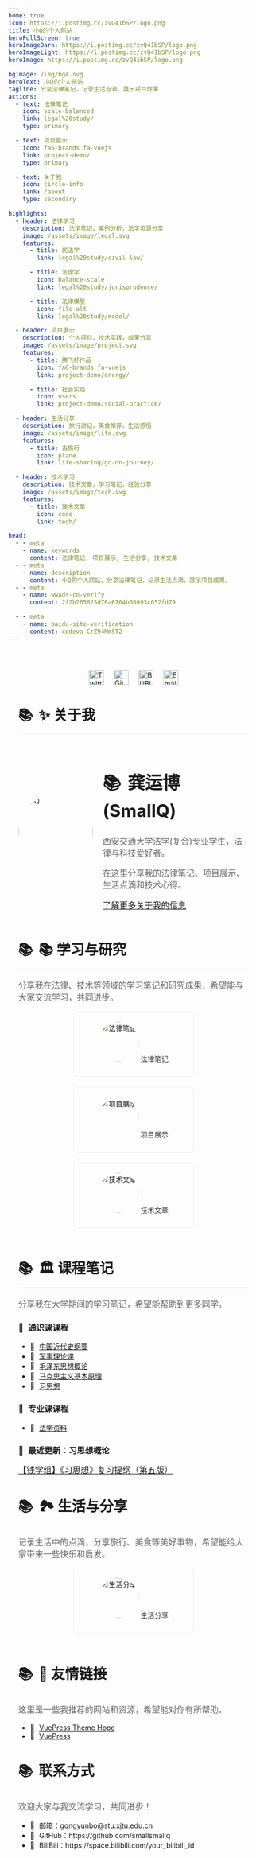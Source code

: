 ```yaml
---
home: true
icon: https://i.postimg.cc/zvQ41bSP/logo.png
title: 小Q的个人网站
heroFullScreen: true
heroImageDark: https://i.postimg.cc/zvQ41bSP/logo.png
heroImageLight: https://i.postimg.cc/zvQ41bSP/logo.png
heroImage: https://i.postimg.cc/zvQ41bSP/logo.png

bgImage: /img/bg4.svg
heroText: 小Q的个人网站
tagline: 分享法律笔记，记录生活点滴，展示项目成果
actions:
  - text: 法律笔记
    icon: scale-balanced
    link: legal%20study/
    type: primary

  - text: 项目展示
    icon: fa6-brands fa-vuejs
    link: project-demo/
    type: primary

  - text: 关于我
    icon: circle-info
    link: /about
    type: secondary

highlights:
  - header: 法律学习
    description: 法学笔记，案例分析，法学资源分享
    image: /assets/image/legal.svg
    features:
      - title: 民法学
        link: legal%20study/civil-law/

      - title: 法理学
        icon: balance-scale
        link: legal%20study/jurisprudence/

      - title: 法律模型
        icon: file-alt
        link: legal%20study/model/

  - header: 项目展示
    description: 个人项目，技术实践，成果分享
    image: /assets/image/project.svg
    features:
      - title: 腾飞杯作品
        icon: fa6-brands fa-vuejs
        link: project-demo/energy/

      - title: 社会实践
        icon: users
        link: project-demo/social-practice/

  - header: 生活分享
    description: 旅行游记，美食推荐，生活感悟
    image: /assets/image/life.svg
    features:
      - title: 去旅行
        icon: plane
        link: life-sharing/go-on-journey/

  - header: 技术学习
    description: 技术文章，学习笔记，经验分享
    image: /assets/image/tech.svg
    features:
      - title: 技术文章
        icon: code
        link: tech/

head:
  - - meta
    - name: keywords
      content: 法律笔记, 项目展示, 生活分享, 技术文章
  - - meta
    - name: description
      content: 小Q的个人网站，分享法律笔记，记录生活点滴，展示项目成果。
  - - meta
    - name: wwads-cn-verify
      content: 2f2b265625d76a6704b08093c652fd79

  - - meta
    - name: baidu-site-verification
      content: codeva-CrZ94MmST2
---
```


<style>
.home-container {
  max-width: 960px;
  margin: 0 auto;
  padding: 20px;
}

.links {
  display: flex;
  justify-content: center;
  align-items: center;
  margin-top: 20px;
}

.links a {
  margin: 0 10px;
}

.links a img {
  width: 30px;
  height: 30px;
}

.home-section {
  margin-bottom: 30px;
}

.home-section h2 {
  font-size: 2em;
  margin-bottom: 20px;
  border-bottom: 1px solid #eee;
  padding-bottom: 10px;
}

.home-section p {
  font-size: 1.2em;
  color: #666;
}

.home-link-list {
  display: flex;
  flex-wrap: wrap;
  justify-content: space-around;
}

.home-link-item {
  width: 30%;
  min-width: 200px;
  margin-bottom: 20px;
  padding: 20px;
  border: 1px solid #eee;
  border-radius: 5px;
  text-align: center;
}

.home-link-item img {
  width: 80px;
  height: 80px;
  border-radius: 50%;
  margin-bottom: 10px;
}

.home-link-item a {
  text-decoration: none;
  color: #333;
}

.home-link-item a:hover {
  color: #007bff;
}

/* 新增样式 */
.about-section {
  display: flex;
  align-items: center;
  margin-bottom: 30px;
}

.about-section img {
  width: 150px;
  height: 150px;
  border-radius: 50%;
  margin-right: 20px;
}

.about-section h2 {
  font-size: 2.5em;
  margin-bottom: 10px;
}

.about-section p {
  font-size: 1.2em;
  color: #666;
}

/* 新增图标样式 */
.home-section h2::before {
  content: "📚 "; /* 使用书本图标 */
  margin-right: 5px;
}

.home-section h3::before {
  content: "📝 "; /* 使用笔图标 */
  margin-right: 5px;
}

.home-section ul li::before {
  content: "📌 "; /* 使用图钉图标 */
  margin-right: 5px;
}
</style>

<div class="home-container">
  <div class="links">
    <a href="https://twitter.com/FastRequest666" target="_blank">
      <img src="https://img.shields.io/static/v1?label=Twitter&message=FastRequest666&logo=twitter&color=FC8D34" alt="Twitter">
    </a>
    <a href="https://github.com/smallsmallq" target="_blank">
      <img src="https://badgen.net/badge/Github/smallsmallq/21D789?icon=github" alt="GitHub">
    </a>
    <a href="https://www.bilibili.com/video/BV1LvYQe2EV7/" target="_blank">
      <img src="https://img.shields.io/badge/BiliBili-我是小Q诶-blue?logo=bilibili" alt="BiliBili">
    </a>
    <a href="mailto:gongyunbo@stu.xjtu.edu.cn">
      <img src="https://img.shields.io/badge/Email-gongyunbo@stu.xjtu.edu.cn-blue?logo=gmail" alt="Email">
    </a>
  </div>

  <div class="home-section">
    <h2>✨ 关于我</h2>
    <div class="about-section">
      <img src="https://i.postimg.cc/zvQ41bSP/logo.png" alt="小Q">
      <div>
        <h2>龚运博 (SmallQ)</h2>
        <p>西安交通大学法学(复合)专业学生，法律与科技爱好者。</p>
        <p>在这里分享我的法律笔记、项目展示、生活点滴和技术心得。</p>
        <p>
          <a href="/about">了解更多关于我的信息</a>
        </p>
      </div>
    </div>
  </div>

  <div class="home-section">
    <h2>📚 学习与研究</h2>
    <p>
      分享我在法律、技术等领域的学习笔记和研究成果，希望能与大家交流学习，共同进步。
    </p>
    <div class="home-link-list">
      <div class="home-link-item">
        <img src="https://i.postimg.cc/zvQ41bSP/logo.png" alt="法律笔记">
        <a href="/legal-study/">法律笔记</a>
      </div>
      <div class="home-link-item">
        <img src="https://i.postimg.cc/zvQ41bSP/logo.png" alt="项目展示">
        <a href="/project-demo/">项目展示</a>
      </div>
      <div class="home-link-item">
        <img src="https://i.postimg.cc/zvQ41bSP/logo.png" alt="技术文章">
        <a href="/tech/">技术文章</a>
      </div>
    </div>
  </div>

  <div class="home-section">
    <h2>🏛️ 课程笔记</h2>
    <p>
      分享我在大学期间的学习笔记，希望能帮助到更多同学。
    </p>
    <h3>通识课课程</h3>
    <ul>
      <li><a href="https://www.csxf.online/article/122c9f55-1e8c-80dd-968b-d98ebcc8b338">中国近代史纲要</a></li>
      <li><a href="https://www.csxf.online/article/122c9f55-1e8c-800b-ac7b-c3c1cb8e09bf">军事理论课</a></li>
      <li><a href="https://www.csxf.online/article/122c9f55-1e8c-8001-ad9f-f8ac88673011">毛泽东思想概论</a></li>
      <li><a href="https://www.csxf.online/article/122c9f55-1e8c-80e8-a20e-edf32d85f500">马克思主义基本原理</a></li>
      <li><a href="https://www.csxf.online/article/politics">习思想</a></li>
    </ul>
    <h3>专业课课程</h3>
    <ul>
      <li><a href="https://www.csxf.online/article/121c9f55-1e8c-8038-96a7-d9ec0095f01e">法学资料</a></li>
    </ul>
    <h3>最近更新：习思想概论</h3>
    <p>
      <a href="https://file.notion.so/f/f/ce7d7ee5-dc89-4fc9-be95-586c88edcd2e/d96937dd-eb79-47c3-bfe3-99c9ba577120/%E3%80%90%E9%92%B1%E5%AD%A6%E7%BB%84%E3%80%91%E3%80%8A%E4%B9%A0%E6%80%9D%E6%83%B3%E3%80%8B%E5%A4%8D%E4%B9%A0%E6%8F%90%E7%BA%B2%EF%BC%88%E7%AC%AC%E4%BA%94%E7%89%88%EF%BC%89_(1).pdf?table=block&id=1a3c9f55-1e8c-8072-8185-f375a634f0bf&spaceId=ce7d7ee5-dc89-4fc9-be95-586c88edcd2e&expirationTimestamp=1740319200000&signature=rviH1vGNABlTF7Fy8Fj2BK9WMYR7N9gRtYRJkOsxRJM&downloadName=%E3%80%90%E9%92%B1%E5%AD%A6%E7%BB%84%E3%80%91%E3%80%8A%E4%B9%A0%E6%80%9D%E6%83%B3%E3%80%8B%E5%A4%8D%E4%B9%A0%E6%8F%90%E7%BA%B2%EF%BC%88%E7%AC%AC%E4%BA%94%E7%89%88%EF%BC%89_%281%29.pdf">【钱学组】《习思想》复习提纲（第五版）</a>
    </p>
  </div>

  <div class="home-section">
    <h2>🏞️ 生活与分享</h2>
    <p>
      记录生活中的点滴，分享旅行、美食等美好事物，希望能给大家带来一些快乐和启发。
    </p>
    <div class="home-link-list">
      <div class="home-link-item">
        <img src="https://i.postimg.cc/zvQ41bSP/logo.png" alt="生活分享">
        <a href="/life-sharing/">生活分享</a>
      </div>
    </div>
  </div>

  <div class="home-section">
    <h2>🔗 友情链接</h2>
    <p>
      这里是一些我推荐的网站和资源，希望能对你有所帮助。
    </p>
    <ul>
      <li>
        <a href="https://theme-hope.vuejs.press/" target="_blank">VuePress Theme Hope</a>
      </li>
      <li>
        <a href="https://vuepress.vuejs.org/" target="_blank">VuePress</a>
      </li>
    </ul>
  </div>

  <div class="home-section">
    <h2>联系方式</h2>
    <p>
      欢迎大家与我交流学习，共同进步！
    </p>
    <ul>
      <li>邮箱：gongyunbo@stu.xjtu.edu.cn</li>
      <li>GitHub：https://github.com/smallsmallq</li>
      <li>BiliBili：https://space.bilibili.com/your_bilibili_id</li>
    </ul>
  </div>
</div>
